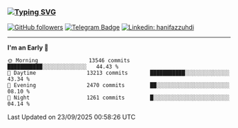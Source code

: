 ### [![Typing SVG](https://readme-typing-svg.herokuapp.com?font=lato&size=22&lines=Hi+There+👋)](https://git.io/typing-svg) 

[![GitHub followers](https://img.shields.io/github/followers/hanifazzuhdi?label=Follow&style=social)](https://github.com/hanifazzuhdi/?tab=follow) 
[![Telegram Badge](https://img.shields.io/badge/-hanif0198-blue?style=social&logo=telegram&link=https://www.t.me/hanif0198/)](https://www.t.me/hanif0198/) 
[![Linkedin: hanifazzuhdi](https://img.shields.io/badge/-hanifazzuhdi-blue?style=flat-square&logo=Linkedin&logoColor=white&link=https://www.linkedin.com/in/hanif-az-zuhdi-69688019b/)](https://www.linkedin.com/in/hanif-az-zuhdi-69688019b/) 

<hr/>

<!--START_SECTION:waka-->
**I'm an Early 🐤** 

```text
🌞 Morning                13546 commits       ███████████░░░░░░░░░░░░░░   44.43 % 
🌆 Daytime                13213 commits       ███████████░░░░░░░░░░░░░░   43.34 % 
🌃 Evening                2470 commits        ██░░░░░░░░░░░░░░░░░░░░░░░   08.10 % 
🌙 Night                  1261 commits        █░░░░░░░░░░░░░░░░░░░░░░░░   04.14 % 
```



 Last Updated on 23/09/2025 00:58:26 UTC
<!--END_SECTION:waka-->
